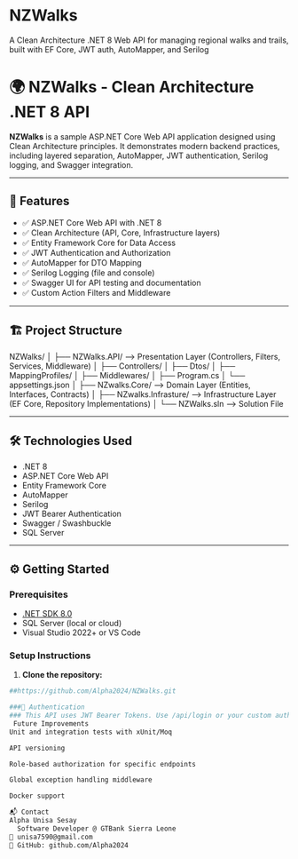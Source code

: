 # NZWalks

A Clean Architecture .NET 8 Web API for managing regional walks and trails, built with EF Core, JWT auth, AutoMapper, and Serilog

# 🌍 NZWalks - Clean Architecture .NET 8 API

**NZWalks** is a sample ASP.NET Core Web API application designed using Clean Architecture principles. It demonstrates modern backend practices, including layered separation, AutoMapper, JWT authentication, Serilog logging, and Swagger integration.

---

## 🚀 Features

- ✅ ASP.NET Core Web API with .NET 8
- ✅ Clean Architecture (API, Core, Infrastructure layers)
- ✅ Entity Framework Core for Data Access
- ✅ JWT Authentication and Authorization
- ✅ AutoMapper for DTO Mapping
- ✅ Serilog Logging (file and console)
- ✅ Swagger UI for API testing and documentation
- ✅ Custom Action Filters and Middleware

---

## 🏗️ Project Structure

NZWalks/
│
├── NZWalks.API/ --> Presentation Layer (Controllers, Filters, Services, Middleware)
│ ├── Controllers/
│ ├── Dtos/
│ ├── MappingProfiles/
│ ├── Middlewares/
│ ├── Program.cs
│ └── appsettings.json
│
├── NZwalks.Core/ --> Domain Layer (Entities, Interfaces, Contracts)
│
├── NZwalks.Infrasture/ --> Infrastructure Layer (EF Core, Repository Implementations)
│
└── NZWalks.sln --> Solution File

---

## 🛠️ Technologies Used

- .NET 8
- ASP.NET Core Web API
- Entity Framework Core
- AutoMapper
- Serilog
- JWT Bearer Authentication
- Swagger / Swashbuckle
- SQL Server

---

## ⚙️ Getting Started

### Prerequisites

- [.NET SDK 8.0](https://dotnet.microsoft.com/en-us/download/dotnet/8.0)
- SQL Server (local or cloud)
- Visual Studio 2022+ or VS Code

### Setup Instructions

1. **Clone the repository:**

```bash
##https://github.com/Alpha2024/NZWalks.git

###🔐 Authentication
### This API uses JWT Bearer Tokens. Use /api/login or your custom authentication route to generate a token, then add it to Swagger under Authorize.
 Future Improvements
Unit and integration tests with xUnit/Moq

API versioning

Role-based authorization for specific endpoints

Global exception handling middleware

Docker support

📬 Contact
Alpha Unisa Sesay
  Software Developer @ GTBank Sierra Leone
📧 unisa7590@gmail.com
🔗 GitHub: github.com/Alpha2024
```
